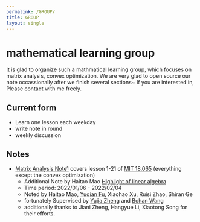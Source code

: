 ```yaml
---
permalink: /GROUP/
title: GROUP
layout: single
---
```

# mathematical learning group
It is glad to organize such a mathmatical learning group, which focuses on matrix analysis, convex optimization. We are very glad to open source our note occassionally after we finish several sections~ If you are interested in, Please contact with me freely.

## Current form

- Learn one lesson each weekday
- write note in round
- weekly discussion



## Notes

- [Matrix Analysis Note1](https://github.com/huanhuqueyue/personal-page/blob/master/_files/Math/MatrixAnalysis1.pdf) covers lesson 1-21 of [MIT 18.065](https://ocw.mit.edu/courses/mathematics/18-065-matrix-methods-in-data-analysis-signal-processing-and-machine-learning-spring-2018/index.htm) (everything except the convex optimization)
  - Additional Note by Haitao Mao [Highlight of linear algebra](https://huanhuqueyue.github.io/personal-page/categories/Math-Linear-Algebra/)
  - Time period: 2022/01/06 - 2022/02/04
  - Noted by Haitao Mao, [Yuqian Fu](https://github.com/fyqqyf), Xiaohao Xu, Ruisi Zhao, Shiran Ge
  - fortunately  Supervised by [Yujia Zheng](http://yjzheng.com/) and [Bohan Wang](https://bhwangfy.github.io)
  - additionally thanks to Jiani Zheng, Hangyue Li, Xiaotong Song for their efforts.